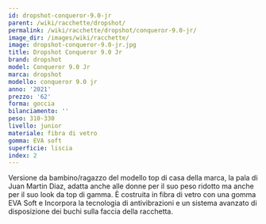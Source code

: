 ```yaml
---
id: dropshot-conqueror-9.0-jr
parent: /wiki/racchette/dropshot/
permalink: /wiki/racchette/dropshot/conqueror-9.0-jr/
image_dir: /images/wiki/racchette/
image: dropshot-conqueror-9.0-jr.jpg
title: Dropshot Conqueror 9.0 Jr
brand: dropshot
model: Conqueror 9.0 Jr
marca: dropshot
modello: conqueror 9.0 jr
anno: '2021'
prezzo: '62'
forma: goccia
bilanciamento: ''
peso: 310-330
livello: junior
materiale: fibra di vetro
gomma: EVA soft
superficie: liscia
index: 2
---
```

Versione da bambino/ragazzo del modello top di casa della marca, la pala di Juan Martin Diaz, adatta anche alle donne per il suo peso ridotto ma anche per il suo look da top di gamma. È costruita in fibra di vetro con una gomma EVA Soft e Incorpora la tecnologia di antivibrazioni e un sistema avanzato di disposizione dei buchi sulla faccia della racchetta.